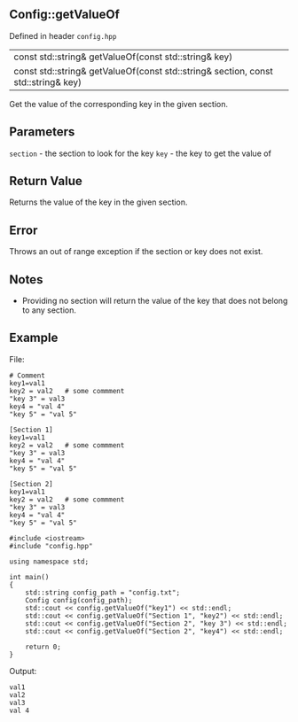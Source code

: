 ## Config::getValueOf
Defined in header `config.hpp`

| |
| --- |
| const std::string& getValueOf(const std::string& key) |
| const std::string& getValueOf(const std::string& section, const std::string& key) |

Get the value of the corresponding key in the given section.

## Parameters
`section` - the section to look for the key
`key` - the key to get the value of

## Return Value
Returns the value of the key in the given section.

## Error
Throws an out of range exception if the section or key does not exist.

## Notes
- Providing no section will return the value of the key that does not belong to any section.

## Example
File:
```
# Comment
key1=val1
key2 = val2   # some commment
"key 3" = val3
key4 = "val 4"
"key 5" = "val 5"

[Section 1]
key1=val1
key2 = val2   # some commment
"key 3" = val3
key4 = "val 4"
"key 5" = "val 5"

[Section 2]
key1=val1
key2 = val2   # some commment
"key 3" = val3
key4 = "val 4"
"key 5" = "val 5"
```

```
#include <iostream>
#include "config.hpp"

using namespace std;

int main()
{
    std::string config_path = "config.txt";
    Config config(config_path);
    std::cout << config.getValueOf("key1") << std::endl;
    std::cout << config.getValueOf("Section 1", "key2") << std::endl;
    std::cout << config.getValueOf("Section 2", "key 3") << std::endl;
    std::cout << config.getValueOf("Section 2", "key4") << std::endl;

    return 0;
}
```

Output:
```
val1
val2
val3
val 4
```